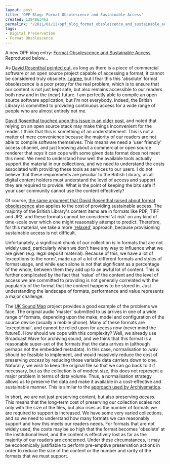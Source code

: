 ```yaml
---
layout: post
title: 'OPF Blog: Format Obsolescence and Sustainable Access'
created: 1294863462
permalink: "/2011/01/12/opf_blog_format_obsolescence_and_sustainable_access/"
tags:
- Digital Preservation
- Format Obsolescence
---
```

A new OPF blog entry: <a href="http://www.openplanetsfoundation.org/node/592">Format Obsolescence and Sustainable Access</a>. Reproduced below...
<!--break-->
As  <a href="http://blog.dshr.org/2010/12/rob-sharpes-case-for-format-migration.html">David Rosenthal pointed out</a>, as long as there is a piece of commercial software or an open source project capable of accessing a format, it cannot be considered truly obsolete. <a href="http://www.openplanetsfoundation.org/node/590">I agree</a>, but I fear this this 'absolute' format obsolescence is a poor proxy for the real problem, which is to ensure that our content is not just kept safe, but also remains accessible to our readers both now and in the (near) future. I am perfectly able to compile an open source software application, but I'm not everybody.  Indeed, the British Library is committed to providing continuous access for a wide range of people who are almost entirely not me.

<a href="http://blog.dshr.org/2007/04/format-obsolescence-scenarios.html">David Rosenthal touched upon this issue in an older post</a>, and noted that relying on an open source stack may make things inconvenient for the reader. I think that this is something of an understatement. This is not a matter of mere convenience because the majority of our readers are not able to compile software themselves.  This means we need a 'user friendly' access channel, and just knowing about a commercial or open source renderer that <i>says</i> it can cope with some given data format does not meet this need. We need to understand how well the available tools actually support the material in our collections, and we need to understand the costs associated with providing these tools as services to our users. I do not believe that these requirements are peculiar to the British Library, as all digital content holders must understand the level of access and support they are required to provide. What is the point of keeping the bits safe if your user community cannot use the content effectively? 

Of course, <a href="http://blog.dshr.org/2010/11/half-life-of-digital-formats.html">the same argument that David Rosenthal raised about format obsolescence</a> also applies to the cost of providing sustainable access. The majority of the British Library's content items are in formats like PDF, TIFF and JP2, and these formats cannot be considered 'at risk' on any kind of time-scale over which one might reasonably attempt to predict. Therefore, for this material, we take a more <a href="http://blog.dshr.org/2007/05/format-obsolescence-prostate-cancer-of.html">'relaxed'</a> approach, because provisioning sustainable access is not difficult. 

Unfortunately, a significant chunk of our collection is in formats that are not widely used, particularly when we don't have any way to influence what we are given (e.g. legal deposit material). Because of this, we have a lot of 'exceptions to the norm', made up of a lot of different formats and styles of format usage, and while each alone is not that significant as a percentage of the whole, between them they add up to an awful lot of content. This is further complicated by the fact that 'value' of the content and the level of access we are committed to providing is not generally correlated with the popularity of the format that the content happens to be stored in. Just understanding the landscape of formats, performance and value represents a major challenge.

The <a href="http://sounds.bl.uk/uksoundmap">UK Sound Map</a> project provides a good example of the problems we face. The original audio 'master' submitted to us arrives in one of a wide range of formats, depending upon the make, model and configuration of the source device (usually a mobile phone). Many of these formats are 'exceptional', and cannot be relied upon for access <i>now</i> (never mind the future!). How should we cope with this complexity? Well, we already use Broadcast Wave for archiving sound, and we think that this format is a reasonable super-set of the formats that the data arrives in (although perhaps not the embedded metadata). In this case, normalisation to .wav should be feasible to implement, and would massively reduce the cost of preserving <i>access</i> by reducing those variable data carriers down to one. Naturally, we wish to keep the original file so that we can go back to it if necessary, but as the collection is of modest size, this does not represent a major problem in terms of data volume. Thus, a normalisation strategy allows us to preserve the data and make it available in a cost-effective and sustainable manner. This is similar to the <a href="http://archivematica.org/wiki/index.php?title=Media_type_preservation_plans">approach used by Archivematica</a>. 

In short, we are not just preserving content, but also preserving <i>access</i>. This means that the long-term cost of preserving our collection scales not only with the size of the files, but also rises as the number of formats we are required to support is increased. We have some very varied collections, and so we need to understand how many formats we can reasonably support and how this meets our readers needs. For formats that are not widely used, the costs may be so high that the format becomes 'obsolete' at the institutional level, and the content is effectively lost as far as the majority of our readers are concerned. Under these circumstances, it may be economically justifiable to perform pre-emptive preservation actions in order to reduce the size of the content or the number and rarity of the formats that we must support.
